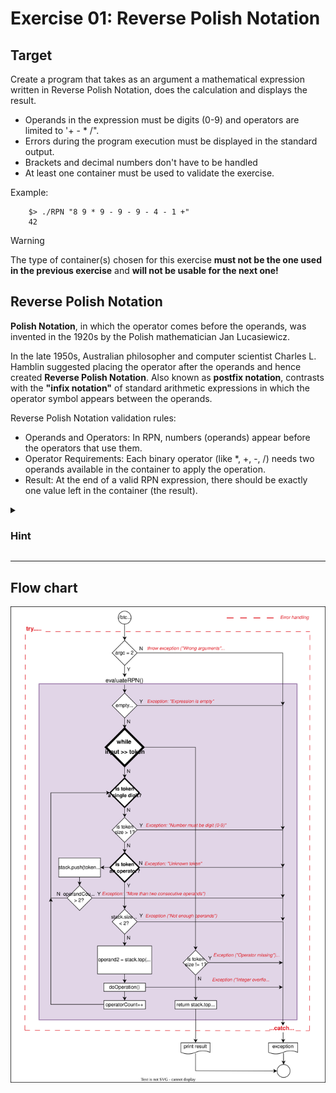 # Exercise 01: Reverse Polish Notation

## Target

Create a program that takes as an argument a mathematical expression written in Reverse Polish Notation, does the calculation and displays the result. 
- Operands in the expression must be digits (0-9) and operators are limited to '+ - * /". 
- Errors during the program execution must be displayed in the standard output.
- Brackets and decimal numbers don't have to be handled
- At least one container must be used to validate the exercise.

Example:
```
	$> ./RPN "8 9 * 9 - 9 - 9 - 4 - 1 +"
	42
```

> [!WARNING]
> The type of container(s) chosen for this exercise **must not be the one used in the previous exercise** and **will not be usable for the next one!**

## Reverse Polish Notation

**Polish Notation**, in which the operator comes before the operands, was invented in the 1920s by the Polish mathematician Jan Lucasiewicz.

In the late 1950s, Australian philosopher and computer scientist Charles L. Hamblin suggested placing the operator after the operands and hence created **Reverse Polish Notation**. Also known as **postfix notation**, contrasts with the **"infix notation"** of standard arithmetic expressions in which the operator symbol appears between the operands.

Reverse Polish Notation validation rules:

- Operands and Operators: In RPN, numbers (operands) appear before the operators that use them.
- Operator Requirements: Each binary operator (like *, +, -, /) needs two operands available in the container to apply the operation.
- Result: At the end of a valid RPN expression, there should be exactly one value left in the container (the result).

<details>
<summary><h3> Hint </h3></summary>

The RPN calculation relies heavily on a stack-like behavior (LIFO – last in, first out), where operands are pushed onto a container, and two operands are popped for each operator encountered.

RPN can be conveniently evaluated using a stack structure. Reading the expression from left to right, the following operations are performed:

1. If a value appears next in the expression, **push** this value on to the stack.

2. If an operator appears next, **pop** two items from the top of the stack and **push** the result of the operation on to the stack.

</details>

-----------------------------------
## Flow chart
<p align="center">
	<img src="assets/RPN.svg" />
</p>